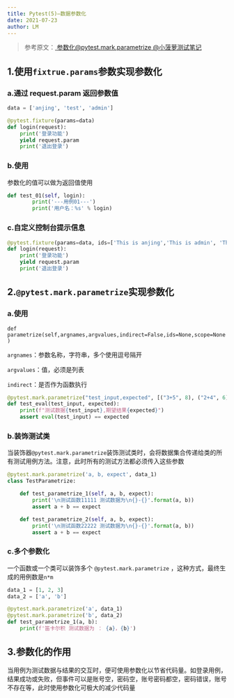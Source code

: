 ```yaml
---
title: Pytest(5)—数据参数化
date: 2021-07-23
author: LM
---
```


> 参考原文：[ 参数化@pytest.mark.parametrize @小菠萝测试笔记  ](https://www.cnblogs.com/poloyy/p/12675457.html)

## 1.使用`fixtrue.params`参数实现参数化

### a.通过 request.param 返回参数值

```python
data = ['anjing', 'test', 'admin']

@pytest.fixture(params=data)
def login(request):
    print('登录功能')
    yield request.param
    print('退出登录')
```

### b.使用

参数化的值可以做为返回值使用

```python
def test_01(self, login):
        print('---用例01---')
        print('用户名：%s' % login)
```

### c.自定义控制台提示信息

```python
@pytest.fixture(params=data, ids=['This is anjing','This is admin', 'This is test'])
def login(request):
    print('登录功能')
    yield request.param
    print('退出登录')
```

## 2.`@pytest.mark.parametrize`实现参数化

### a.使用

`def parametrize(self,argnames,argvalues,indirect=False,ids=None,scope=None)`

`argnames`：参数名称，字符串，多个使用逗号隔开

`argvalues`：值，必须是列表

`indirect`：是否作为函数执行

```python
@pytest.mark.parametrize("test_input,expected", [("3+5", 8), ("2+4", 6), ("6*9", 42)])
def test_eval(test_input, expected):
    print(f"测试数据{test_input},期望结果{expected}")
    assert eval(test_input) == expected
```

### b.装饰测试类

当装饰器`@pytest.mark.parametrize`装饰测试类时，会将数据集合传递给类的所有测试用例方法。注意，此时所有的测试方法都必须传入这些参数

```python
@pytest.mark.parametrize('a, b, expect', data_1)
class TestParametrize:

    def test_parametrize_1(self, a, b, expect):
        print('\n测试函数11111 测试数据为\n{}-{}'.format(a, b))
        assert a + b == expect

    def test_parametrize_2(self, a, b, expect):
        print('\n测试函数22222 测试数据为\n{}-{}'.format(a, b))
        assert a + b == expect
```

### c.多个参数化

一个函数或一个类可以装饰多个 `@pytest.mark.parametrize` ，这种方式，最终生成的用例数是`n*m`

```python
data_1 = [1, 2, 3]
data_2 = ['a', 'b']

@pytest.mark.parametrize('a', data_1)
@pytest.mark.parametrize('b', data_2)
def test_parametrize_1(a, b):
    print(f'笛卡尔积 测试数据为 ： {a}，{b}')
```

## 3.参数化的作用

当用例为测试数据与结果的交互时，便可使用参数化以节省代码量。如登录用例，结果成功或失败，但事件可以是账号空，密码空，账号密码都空，密码错误，账号不存在等，此时使用参数化可极大的减少代码量

